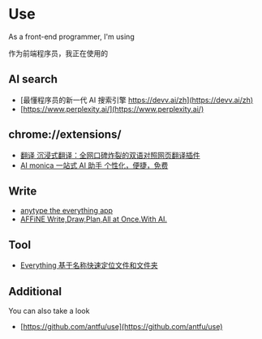 # Use

As a front-end programmer, I'm using

作为前端程序员，我正在使用的

## AI search

- [最懂程序员的新一代 AI 搜索引擎 https://devv.ai/zh](https://devv.ai/zh)
- [https://www.perplexity.ai/](https://www.perplexity.ai/)

## chrome://extensions/

- [翻译 沉浸式翻译：全网口碑炸裂的双语对照网页翻译插件](https://immersivetranslate.com/)
- [AI monica 一站式 AI 助手 个性化，便捷，免费](https://monica.im/zh_CN?index=1&from=extension_nav)

## Write

- [anytype the everything app](https://anytype.io/)
- [AFFiNE Write,Draw,Plan,All at Once.With AI.](https://affine.pro/)

## Tool
- [Everything 基于名称快速定位文件和文件夹](https://www.voidtools.com/zh-cn/)

## Additional
You can also take a look

- [https://github.com/antfu/use](https://github.com/antfu/use)
